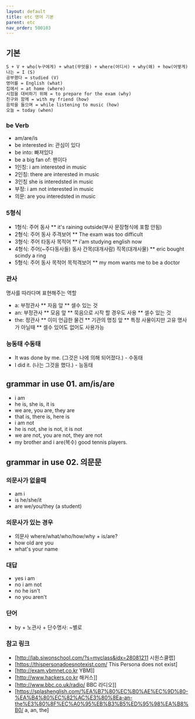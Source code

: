 ```yaml
---
layout: default
title: etc 영어 기본
parent: etc
nav_order: 500103
---
```


## 기본
```html
S + V + who(누구에게) + what(무엇을) + where(어디서) + why(왜) + how(어떻게) + when(언제)
나는 = I (S)
공부했다 = studied (V)
영어를 = English (what)
집에서 = at home (where)
시험을 대비하기 위해 = to prepare for the exam (why)
친구와 함께 = with my friend (how)
음악을 들으며 = while listening to music (how)
오늘 = today (when)
```

### be Verb
* am/are/is
* be interested in: 관심이 있다
* be into: 빠져있다
* be a big fan of: 팬이다
* 1인칭: i am interested in music
* 2인칭: there are interested in music
* 3인칭 she is interedsted in music
* 부정: i am not interested in music
* 의문: are you interedsted in music

### 5형식
* 1형식: 주어 동사
  ** it's raining outside(부사 문장형식에 포함 안됨)
* 2형식: 주어 동사 주격보어
  ** The exam was too difficult
* 3형식: 주어 타동사 목적어
  ** i'am studying english now
* 4형식: 주어(~주다동사들) 동사 간목(대개사람) 직목(대개사물)
  ** eric bought scindy a ring
* 5형식: 주어 동사 목적어 목적격보어
  ** my mom wants me to be a doctor

### 관사
명사를 따라다며 표현해주는 역할
* a: 부정관사
  ** 자음 앞
  ** 셀수 있는 것
* an: 부정관사
  ** 모음 앞
  ** 묵음으로 시작 할 경우도 사용
  ** 셀수 있는 것
* the: 정관사
  ** 이미 언급한 물건
  ** 기관의 명칭 앞
  ** 특정 사물이지만 고유 명사가 아닐때
  ** 셀수 있어도 없어도 사용가능

### 능동태 수동태
* It was done by me. (그것은 나에 의해 되어졌다.) - 수동태
* I did it. (나는 그것을 했다.) - 능동태


## grammar in use 01. am/is/are
* i am
* he is, she is, it is
* we are, you are, they are
* that is, there is, here is
* i am not
* he is not, she is not, it is not
* we are not, you are not, they are not
* my brother and i are(복수) good tennis players.


## grammar in use 02. 의문문
### 의문사가 없을때
* am i
* is he/she/it
* are we/you/they (a student)

### 의문사가 있는 경우
* 의문사 where/what/who/how/why + is/are?
* how old are you
* what's your name

### 대답
* yes i am
* no i am not
* no he isn't
* no you aren't

### 단어
* by + 노관사 + 단수명사: ~별로

### 참고 링크
* [http://lab.siwonschool.com/?s=myclass&idx=28081211 시원스쿨랩]
* [https://thispersonadoesnotexist.com/ This Persona does not exist]
* [http://exam.ybmnet.co.kr YBM]]
* [http://www.hackers.co.kr 해커스]]
* [http://www.bbc.co.uk/radio/ BBC 라디오]]
* [https://splashenglish.com/%EA%B7%80%EC%B0%AE%EC%9D%80-%EA%B4%80%EC%82%AC%E3%80%8Ea-an-the%E3%80%8F%EC%A0%95%EB%B3%B5%ED%95%98%EA%B8%B0/ a, an, the]
